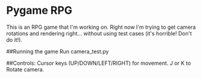 # Pygame RPG
This is an RPG game that I'm working on. Right now I'm trying to get camera rotations and rendering right...
without using test cases (it's horrible! Don't do it!).

##Running the game
Run camera_test.py

##Controls:
Cursor keys (UP/DOWN/LEFT/RIGHT) for movement.
J or K to Rotate camera.
